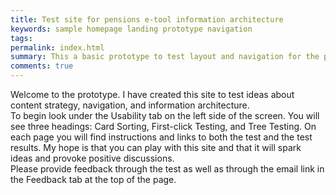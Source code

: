 ```yaml
---
title: Test site for pensions e-tool information architecture
keywords: sample homepage landing prototype navigation
tags:
permalink: index.html
summary: This a basic prototype to test layout and navigation for the pensions e-tool.
comments: true
---
```

Welcome to the prototype. I have created this site to test ideas about content strategy, navigation, and information architecture.   
To begin look under the Usability tab on the left side of the screen. You will see three headings: Card Sorting, First-click Testing, and Tree Testing. On each page you will find instructions and links to both the test and the test results. My hope is that you can play with this site and that it will spark ideas and provoke positive discussions.  
Please provide feedback through the test as well as through the email link in the Feedback tab at the top of the page.  
